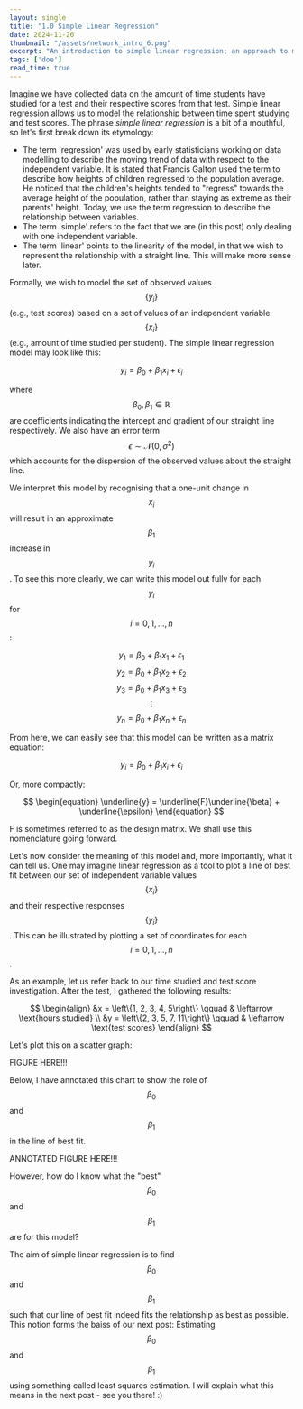 ```yaml
---
layout: single
title: "1.0 Simple Linear Regression"
date: 2024-11-26
thumbnail: "/assets/network_intro_6.png"
excerpt: "An introduction to simple linear regression; an approach to model a relationship between values of an independent variable and values of a dependent variable."
tags: ['doe']
read_time: true
---
```

<script src="https://polyfill.io/v3/polyfill.min.js?features=es6"></script>
<script id="MathJax-script" async src="https://cdn.jsdelivr.net/npm/mathjax@3/es5/tex-mml-chtml.js"></script>
<script type="text/javascript" async
  src="https://cdnjs.cloudflare.com/ajax/libs/mathjax/2.7.7/MathJax.js?config=TeX-MML-AM_CHTML">
</script>

Imagine we have collected data on the amount of time students have studied for a test and their respective scores from that test. Simple linear regression allows us to model the relationship between time spent studying and test scores. The phrase *simple linear regression* is a bit of a mouthful, so let's first break down its etymology: 

- The term 'regression' was used by early statisticians working on data modelling to describe the moving trend of data with respect to the independent variable. It is stated that Francis Galton used the term to describe how heights of children regressed to the population average. He noticed that the children's heights tended to "regress" towards the average height of the population, rather than staying as extreme as their parents' height. Today, we use the term regression to describe the relationship between variables.
- The term 'simple' refers to the fact that we are (in this post) only dealing with one independent variable.
- The term 'linear' points to the linearity of the model, in that we wish to represent the relationship with a straight line. This will make more sense later.

Formally, we wish to model the set of observed values $$\left\{y_i\right\}$$ (e.g., test scores) based on a set of values of an independent variable $$\left\{x_i\right\}$$ (e.g., amount of time studied per student). The simple linear regression model may look like this:

$$
\begin{equation}
y_i = \beta_0 + \beta_1 x_i + \epsilon_i
\end{equation}
$$

where $$\beta_0, \beta_1 \in \mathbb{R}$$ are coefficients indicating the intercept and gradient of our straight line respectively. We also have an error term $$\epsilon \sim \mathcal{N}(0, \sigma^2)$$ which accounts for the dispersion of the observed values about the straight line.

We interpret this model by recognising that a one-unit change in $$x_i$$ will result in an approximate $$\beta_1$$ increase in $$y_i$$. To see this more clearly, we can write this model out fully for each $$y_i$$ for $$i = 0, 1, \ldots, n$$:

$$
\begin{equation}
y_1 = \beta_0 + \beta_1 x_1 + \epsilon_1
\end{equation}
$$
$$
\begin{equation}
y_2 = \beta_0 + \beta_1 x_2 + \epsilon_2
\end{equation}
$$
$$
\begin{equation}
y_3 = \beta_0 + \beta_1 x_3 + \epsilon_3
\end{equation}
$$
$$
\begin{equation}
\vdots
\end{equation}
$$
$$
\begin{equation}
y_n = \beta_0 + \beta_1 x_n + \epsilon_n
\end{equation}
$$

From here, we can easily see that this model can be written as a matrix equation:

$$
\begin{equation}
y_i = \beta_0 + \beta_1 x_i + \epsilon_i
\end{equation}
$$

Or, more compactly:

$$
\begin{equation}
\underline{y} = \underline{F}\underline{\beta} + \underline{\epsilon}
\end{equation}
$$

F is sometimes referred to as the design matrix. We shall use this nomenclature going forward.

Let's now consider the meaning of this model and, more importantly, what it can tell us. One may imagine linear regression as a tool to plot a line of best fit between our set of independent variable values $$\left\{x_i\right\}$$ and their respective responses $$\left\{y_i\right\}$$. This can be illustrated by plotting a set of coordinates for each $$i = 0, 1, \ldots, n$$.

As an example, let us refer back to our time studied and test score investigation. After the test, I gathered the following results:

$$
\begin{align}
&x = \left\{1, 2, 3, 4, 5\right\} \qquad & \leftarrow \text{hours studied} \\
&y = \left\{2, 3, 5, 7, 11\right\} \qquad & \leftarrow \text{test scores}
\end{align}
$$

Let's plot this on a scatter graph:

FIGURE HERE!!!

Below, I have annotated this chart to show the role of $$\beta_0$$ and $$\beta_1$$ in the line of best fit.

ANNOTATED FIGURE HERE!!!

However, how do I know what the "best" $$\beta_0$$ and $$\beta_1$$ are for this model?

The aim of simple linear regression is to find $$\beta_0$$ and $$\beta_1$$ such that our line of best fit indeed fits the relationship as best as possible. This notion forms the baiss of our next post: Estimating $$\beta_0$$ and $$\beta_1$$ using something called least squares estimation. I will explain what this means in the next post - see you there! :)
